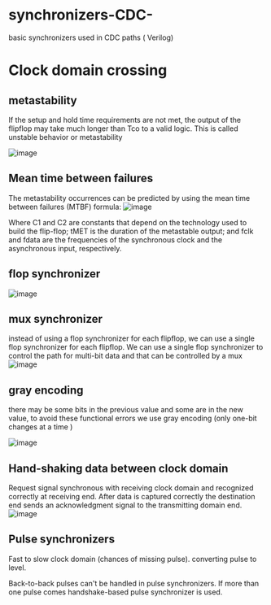 # synchronizers-CDC-
basic synchronizers used in CDC paths ( Verilog)



# Clock domain crossing

## metastability 
If the setup and hold time requirements are not met, the output of the flipflop may take much longer than Tco to a valid logic. This is called unstable behavior or metastability


![image](https://user-images.githubusercontent.com/130048247/235581154-0255d694-72a6-40f5-abc2-044a93bb636b.png)


## Mean time between failures
The metastability occurrences can be predicted by using the mean time between failures (MTBF) formula:
![image](https://user-images.githubusercontent.com/130048247/235584122-515aea66-4104-45ec-ab57-2b6bb6009515.png)


Where C1 and C2 are constants that depend on the technology used to build the flip-flop; tMET is the 
duration of the metastable output; and fclk and fdata are the frequencies of the synchronous clock and
the asynchronous input, respectively.



## flop synchronizer
![image](https://user-images.githubusercontent.com/130048247/235584188-c5521724-c6bc-4315-9196-00058bb3c539.png)


## mux synchronizer

instead of using a flop synchronizer for each flipflop, we can use a single flop synchronizer for each flipflop. We can use a single flop synchronizer to control the path for multi-bit data and that can be controlled by a mux
![image](https://user-images.githubusercontent.com/130048247/235584244-c5f746cc-afdb-4a36-bc20-e1674987041c.png)



## gray encoding
there may be some bits in the previous value and some are in the new value, to avoid these functional errors we use gray encoding (only one-bit changes at a time )

![image](https://user-images.githubusercontent.com/130048247/235584805-055a6548-3e43-46e6-985c-78c32e88a29c.png)



## Hand-shaking data between clock domain
Request signal synchronous with receiving clock domain and recognized correctly at receiving end. 
After data is captured correctly the destination end sends an acknowledgment signal to the transmitting domain end.
![image](https://user-images.githubusercontent.com/130048247/235584935-cd3cba43-36be-42bd-9ec0-1e4f840c8bec.png)

## Pulse synchronizers
Fast to slow clock domain (chances of missing pulse).
converting pulse to level.


Back-to-back pulses can't be handled in pulse synchronizers.
If more than one pulse comes handshake-based pulse synchronizer is used.

